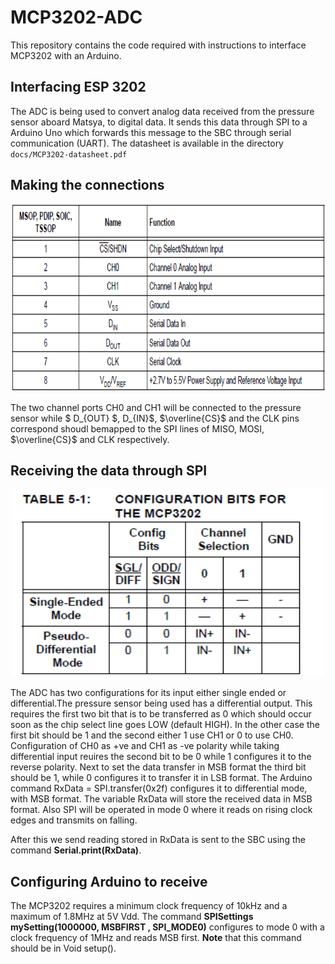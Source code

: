 # MCP3202-ADC
This repository contains the code required with instructions to interface MCP3202 with an Arduino.

## Interfacing ESP 3202 
The ADC is being used to convert analog data received from the pressure sensor aboard Matsya, to digital data. It sends this data through SPI 
to a Arduino Uno which forwards this message to the SBC through serial communication (UART). The datasheet is available in the directory `docs/MCP3202-datasheet.pdf`

## Making the connections
<p align="center">
  <img 
    width="600"
    height="300"
    src="https://github.com/borlaugg/MCP3202-ADC/blob/46203b452ba05923a22b74a7c747723d60139d57/docs/Portmap.png"
  >
</p>
The two channel ports CH0 and CH1 will be connected to the pressure sensor while $ D_{OUT} $, D_{IN}$, $\overline{CS}$ and the CLK pins correspond shoudl bemapped to the SPI lines of MISO, MOSI, $\overline{CS}$ and CLK respectively. 

## Receiving the data through SPI
<p align="center">
  <img 
    width="500"
    height="300"
    src="https://github.com/borlaugg/MCP3202-ADC/blob/46203b452ba05923a22b74a7c747723d60139d57/docs/Bitconfig.png"
  >
</p>
The ADC has two configurations for its input either single ended or differential.The pressure sensor being used has a differential output. This requires the first two bit that is to be transferred as 0 which should occur soon as the chip select line goes LOW (default HIGH). In the other case the first bit should be 1 and the second either 1 use CH1 or 0 to use CH0. Configuration of CH0 as +ve and CH1 as -ve polarity while taking differential input reuires the second bit to be 0 while 1 configures it to the reverse polarity. 
Next to set the data transfer in MSB format the third bit should be 1, while 0 configures it to transfer it in LSB format.
The Arduino command RxData = SPI.transfer(0x2f) configures it to differential mode, with MSB format. The variable RxData will store the received data in MSB format. Also SPI will be operated in mode 0 where it reads on rising clock edges and transmits on falling.

After this we send reading stored in RxData is sent to the SBC using the command **Serial.print(RxData)**.

## Configuring Arduino to receive
The MCP3202 requires a minimum clock frequency of 10kHz and a maximum of 1.8MHz at 5V Vdd. The command **SPISettings mySetting(1000000, MSBFIRST , SPI_MODE0)** configures to mode 0 with a clock frequency of 1MHz and reads MSB first. **Note** that this command should be in Void setup().
